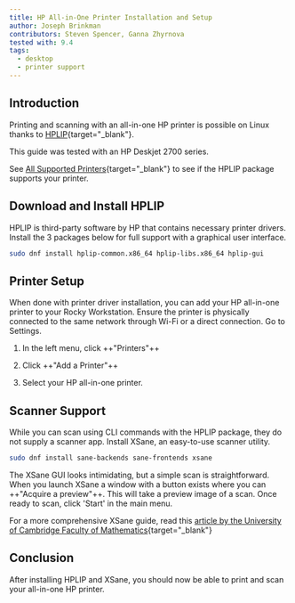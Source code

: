 ```yaml
---
title: HP All-in-One Printer Installation and Setup
author: Joseph Brinkman
contributors: Steven Spencer, Ganna Zhyrnova
tested with: 9.4
tags:
  - desktop
  - printer support
---
```


## Introduction

Printing and scanning with an all-in-one HP printer is possible on Linux thanks to [HPLIP](https://developers.hp.com/hp-linux-imaging-and-printing/about){target="_blank"}.

This guide was tested with an HP Deskjet 2700 series.

See [All Supported Printers](https://developers.hp.com/hp-linux-imaging-and-printing/supported_devices/index){target="_blank"} to see if the HPLIP package supports your printer.

## Download and Install HPLIP

HPLIP is third-party software by HP that contains necessary printer drivers. Install the 3 packages below for full support with a graphical user interface.

```bash
sudo dnf install hplip-common.x86_64 hplip-libs.x86_64 hplip-gui
```

## Printer Setup

When done with printer driver installation, you can add your HP all-in-one printer to your Rocky Workstation. Ensure the printer is physically connected to the same network through Wi-Fi or a direct connection. Go to Settings.

1. In the left menu, click ++"Printers"++

2. Click ++"Add a Printer"++

3. Select your HP all-in-one printer.

## Scanner Support

While you can scan using CLI commands with the HPLIP package, they do not supply a scanner app. Install XSane, an easy-to-use scanner utility.

```bash
sudo dnf install sane-backends sane-frontends xsane
```

The XSane GUI looks intimidating, but a simple scan is straightforward. When you launch XSane a window with a button exists where you can ++"Acquire a preview"++. This will take a preview image of a scan. Once ready to scan, click 'Start' in the main menu.

For a more comprehensive XSane guide, read this [article by the University of Cambridge Faculty of Mathematics](https://www.maths.cam.ac.uk/computing/printing/xsane){target="_blank"}

## Conclusion

After installing HPLIP and XSane, you should now be able to print and scan your all-in-one HP printer.
